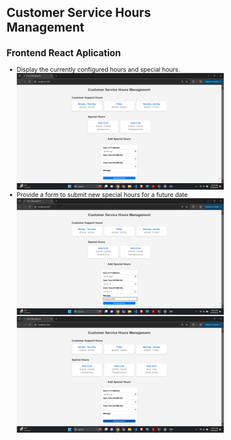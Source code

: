 # Customer Service Hours Management
## Frontend React Aplication

- Display the currently configured hours and special hours.
  ![Configured Hours](/public/screenshots/image1.png)
- Provide a form to submit new special hours for a future date
  ![Special Hours Form](/public/screenshots/image2.png)
  ![Special Hour Form After Submission](/public/screenshots/image3.png)